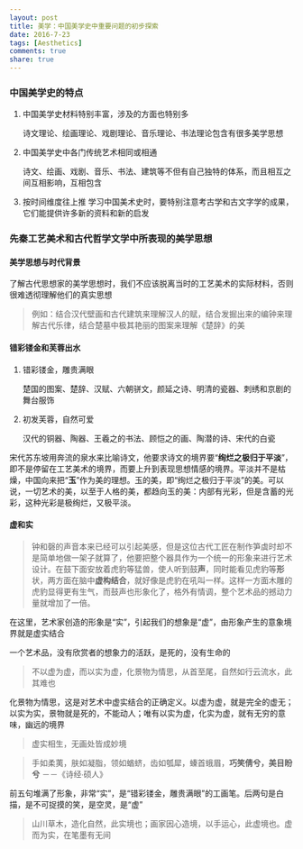 ```yaml
---
layout: post
title: 美学：中国美学史中重要问题的初步探索
date: 2016-7-23
tags: [Aesthetics]
comments: true
share: true
---
```


### 中国美学史的特点

1. 中国美学史材料特别丰富，涉及的方面也特别多

   诗文理论、绘画理论、戏剧理论、音乐理论、书法理论包含有很多美学思想

2. 中国美学史中各门传统艺术相同或相通

   诗文、绘画、戏剧、音乐、书法、建筑等不但有自己独特的体系，而且相互之间互相影响，互相包含

3. 按时间维度往上推
   学习中国美术史时，要特别注意考古学和古文字学的成果，它们能提供许多新的资料和新的启发

### 先秦工艺美术和古代哲学文学中所表现的美学思想

#### 美学思想与时代背景

了解古代思想家的美学思想时，我们不应该脱离当时的工艺美术的实际材料，否则很难透彻理解他们的真实思想

> 例如：结合汉代壁画和古代建筑来理解汉人的赋，结合发掘出来的编钟来理解古代乐律，结合楚墓中极其艳丽的图案来理解《楚辞》的美

#### 错彩镂金和芙蓉出水

1. 错彩镂金，雕贵满眼

   楚国的图案、楚辞、汉赋、六朝骈文，颜延之诗、明清的瓷器、刺绣和京剧的舞台服饰

2. 初发芙蓉，自然可爱

   汉代的铜器、陶器、王羲之的书法、顾恺之的画、陶潜的诗、宋代的白瓷

宋代苏东坡用奔流的泉水来比喻诗文，他要求诗文的境界要“**绚烂之极归于平淡**”，即不是停留在工艺美术的境界，而要上升到表现思想情感的境界。平淡并不是枯燥，中国向来把“**玉**”作为美的理想。玉的美，即“绚烂之极归于平淡”的美。可以说，一切艺术的美，以至于人格的美，都趋向玉的美：内部有光彩，但是含蓄的光彩，这种光彩是极绚烂，又极平淡。

#### 虚和实

> 钟和磬的声音本来已经可以引起美感，但是这位古代工匠在制作笋虡时却不是简单地做一架子就算了，他要把整个器具作为一个统一的形象来进行艺术设计。在鼓下面安放着虎豹等猛兽，使人听到鼓**声**，同时能看见虎豹等**形**状，两方面在脑中**虚构结合**，就好像是虎豹在吼叫一样。这样一方面木雕的虎豹显得更有生气，而鼓声也形象化了，格外有情调，整个艺术品的撼动力量就增加了一倍。

在这里，艺术家创造的形象是“实”，引起我们的想象是“虚”，由形象产生的意象境界就是虚实结合

一个艺术品，没有欣赏者的想象力的活跃，是死的，没有生命的

> 不以虚为虚，而以实为虚，化景物为情思，从首至尾，自然如行云流水，此其难也

化景物为情思，这是对艺术中虚实结合的正确定义。以虚为虚，就是完全的虚无；以实为实，景物就是死的，不能动人；唯有以实为虚，化实为虚，就有无穷的意味，幽远的境界

> 虚实相生，无画处皆成妙境


> 手如柔荑，肤如凝脂，领如蝤蛴，齿如瓠犀，螓首蛾眉，**巧笑倩兮，美目盼兮**  －－《诗经∙硕人》

前五句堆满了形象，非常“实”，是“错彩镂金，雕贵满眼”的工画笔。后两句是白描，是不可捉摸的笑，是空灵，是“虚”

> 山川草木，造化自然，此实境也；画家因心造境，以手运心，此虚境也。虚而为实，在笔墨有无间